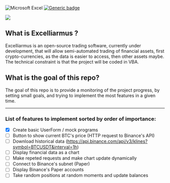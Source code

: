 ![Microsoft Excel](https://img.shields.io/badge/Microsoft_Excel-217346?style=for-the-badge&logo=microsoft-excel&logoColor=white)
[![Generic badge](https://img.shields.io/badge/VBA-217346?style=for-the-badge&logo=microsoft-excel&logoColor=white-<COLOR>.svg)](https://shields.io/)

![](https://i.ibb.co/3kvvLLJ/Excelliarmus.jpg)

## What is Excelliarmus ?
Excelliarmus is an open-source trading software, currently under development, that will allow semi-automated trading of financial assets, first crypto-currencies, as the data is easier to access, then other assets maybe. The technical constraint is that the project will be coded in VBA.

## What is the goal of this repo?
The goal of this repo is to provide a monitoring of the project progress, by setting small goals, and trying to implement the most features in a given time.

---

### List of features to implement sorted by order of importance:

- [X] Create basic UserForm / mock programs
- [ ] Button to show current BTC's price (HTTP request to Binance's API)
- [ ] Download historical data (https://api.binance.com/api/v3/klines?symbol=BTCUSDT&interval=1h)
- [ ] Display financial data as a chart
- [ ] Make repeted requests and make chart update dynamically
- [ ] Connect to Binance's subnet (Paper)
- [ ] Display Binance's Paper accounts
- [ ] Take random positions at random moments and update balances
